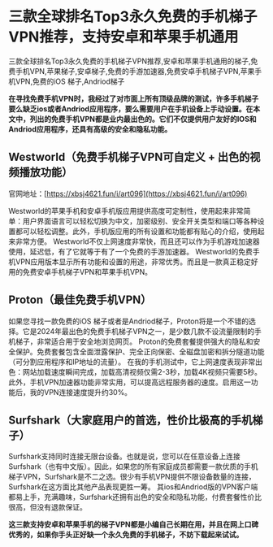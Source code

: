 # 三款全球排名Top3永久免费的手机梯子VPN推荐，支持安卓和苹果手机通用
三款全球排名Top3永久免费的手机梯子VPN推荐,安卓和苹果手机通用的梯子,免费手机VPN,苹果梯子,安卓梯子,免费的手游加速器,免费安卓手机梯子VPN,苹果手机VPN,免费的iOS 梯子,Andriod梯子

**在寻找免费手机VPN时，我经过了对市面上所有顶级品牌的测试，许多手机梯子要么缺乏ios或者Andriod应用程序，要么需要用户在手机设备上手动设置。在本文中，列出的免费手机VPN都是业内最出色的。它们不仅提供用户友好的IOS和Andriod应用程序，还具有高级的安全和隐私功能。**

## Westworld（免费手机梯子VPN可自定义 + 出色的视频播放功能）
官网地址：[https://xbsj4621.fun/i/art096](https://xbsj4621.fun/i/art096)

Westworld的苹果手机和安卓手机版应用提供高度可定制性，使用起来非常简单：用户界面语言可以轻松切换为中文，加密级别、安全开关类型和端口等各种设置都可以轻松调整。此外，手机版应用的所有设置和功能都有贴心的介绍，使用起来非常方便。
Westworld不仅上网速度非常快，而且还可以作为手机游戏加速器使用，延迟低，有了它就等于有了一个免费的手游加速器。
Westworld的免费手机VPN应用版本显示所有功能和设置的用途，非常优秀。而且是一款真正稳定好用的免费安卓手机梯子VPN和苹果手机VPN。

## Proton（最佳免费手机VPN）
如果您寻找一款免费的iOS 梯子或者是Andriod梯子，Proton将是一个不错的选择。它是2024年最出色的免费手机梯子VPN之一，是少数几款不设流量限制的手机梯子，非常适合用于安全地浏览网页。
Proton的免费套餐提供强大的隐私和安全保护。免费套餐包含全面泄露保护、完全正向保密、全磁盘加密和拆分隧道功能（可分割应用程序和IP地址的流量）。
在我的手机测试中，它上网速度表现非常出色：网站加载速度瞬间完成，加载高清视频仅需2-3秒，加载4K视频只需要5秒。此外，手机VPN加速器功能非常实用，可以提高远程服务器的速度。启用这一功能后，我的VPN连接速度提升约30%。

## Surfshark（大家庭用户的首选，性价比极高的手机梯子）
Surfshark支持同时连接无限台设备。也就是说，您可以在任意设备上连接Surfshark（也有中文版）。因此，如果您的所有家庭成员都需要一款优质的手机梯子VPN，Surfshark是不二之选。很少有手机VPN提供不限设备数量的连接，Surfshark在这方面比其他产品表现更胜一筹。
其ios和Andriod版的VPN客户端都易上手，充满趣味，Surfshark还拥有出色的安全和隐私功能，付费套餐性价比很高，但没有退款保证。

**这三款支持安卓和苹果手机的梯子VPN都是小编自己长期在用，并且在网上口碑优秀的，如果你手头正好缺一个永久免费的手机梯子，不妨下载起来试试。**
